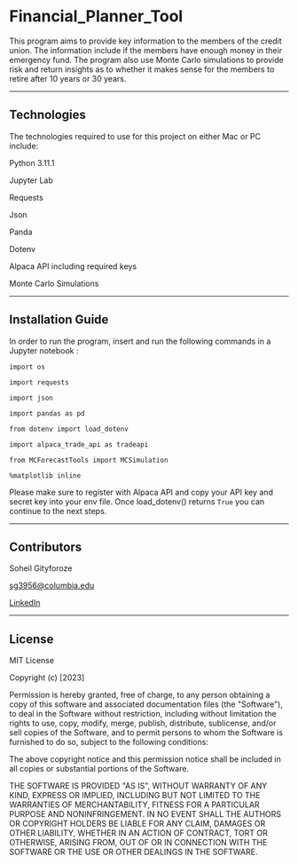 # Financial_Planner_Tool

This program aims to provide key information to the members of the credit union. The information include if the members have enough money in their emergency fund. The program also use Monte Carlo simulations to provide risk and return insights as to whether it makes sense for the members to retire after 10 years or 30 years.

---

## Technologies

The technologies required to use for this project on either Mac or PC include:

Python 3.11.1

Jupyter Lab

Requests

Json

Panda

Dotenv

Alpaca API including required keys

Monte Carlo Simulations


---

## Installation Guide

In order to run the program, insert and run the following commands in a Jupyter notebook :

`import os`

`import requests`

`import json`

`import pandas as pd`

`from dotenv import load_dotenv`

`import alpaca_trade_api as tradeapi`

`from MCForecastTools import MCSimulation`

`%matplotlib inline`


Please make sure to register with Alpaca API and copy your API key and secret key into your env file.
Once load_dotenv() returns `True` you can continue to the next steps.

---

## Contributors

Soheil Gityforoze

sg3956@columbia.edu

[LinkedIn](https://www.linkedin.com/feed/)

---

## License

MIT License

Copyright (c) [2023]

Permission is hereby granted, free of charge, to any person obtaining a copy of this software and associated documentation files (the "Software"), to deal in the Software without restriction, including without limitation the rights to use, copy, modify, merge, publish, distribute, sublicense, and/or sell copies of the Software, and to permit persons to whom the Software is furnished to do so, subject to the following conditions:

The above copyright notice and this permission notice shall be included in all copies or substantial portions of the Software.

THE SOFTWARE IS PROVIDED "AS IS", WITHOUT WARRANTY OF ANY KIND, EXPRESS OR IMPLIED, INCLUDING BUT NOT LIMITED TO THE WARRANTIES OF MERCHANTABILITY, FITNESS FOR A PARTICULAR PURPOSE AND NONINFRINGEMENT. IN NO EVENT SHALL THE AUTHORS OR COPYRIGHT HOLDERS BE LIABLE FOR ANY CLAIM, DAMAGES OR OTHER
LIABILITY, WHETHER IN AN ACTION OF CONTRACT, TORT OR OTHERWISE, ARISING FROM, OUT OF OR IN CONNECTION WITH THE SOFTWARE OR THE USE OR OTHER DEALINGS IN THE SOFTWARE.
